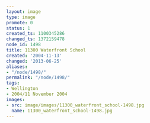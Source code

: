 ```yaml
---
layout: image
type: image
promote: 0
status: 1
created_ts: 1100345286
changed_ts: 1372159478
node_id: 1498
title: 11300 Waterfront School
created: '2004-11-13'
changed: '2013-06-25'
aliases:
- "/node/1498/"
permalink: "/node/1498/"
tags:
- Wellington
- 2004/11 November 2004
images:
- src: image/images/11300_waterfront_school-1498.jpg
  name: 11300_waterfront_school-1498.jpg
---
```


